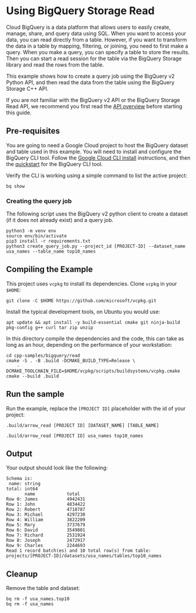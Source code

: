 # Using BigQuery Storage Read

Cloud BigQuery is a data platform that allows users to easily create, manage,
share, and query data using SQL. When you want to access your data, you can read
directly from a table. However, if you want to transform the data in a table by
mapping, filtering, or joining, you need to first make a query. When you make a
query, you can specify a table to store the results. Then you can start a read
session for the table via the BigQuery Storage library and read the rows from
the table.

This example shows how to create a query job using the BigQuery v2 Python API,
and then read the data from the table using the BigQuery Storage C++ API.

If you are not familiar with the BigQuery v2 API or the BigQuery Storage Read
API, we recommend you first read the [API overview] before starting this guide.

## Pre-requisites

You are going to need a Google Cloud project to host the BigQuery dataset and
table used in this example. You will need to install and configure the BigQuery
CLI tool. Follow the [Google Cloud CLI install][install-sdk] instructions, and
then the [quickstart][bigquery cli tool] for the BigQuery CLI tool.

Verify the CLI is working using a simple command to list the active project:

```shell
bq show
```

### Creating the query job

The following script uses the BigQuery v2 python client to create a dataset (if
it does not already exist) and a query job.

```
python3 -m venv env
source env/bin/activate
pip3 install -r requirements.txt
python3 create_query_job.py --project_id [PROJECT-ID] --dataset_name usa_names --table_name top10_names
```

## Compiling the Example

This project uses `vcpkg` to install its dependencies. Clone `vcpkg` in your
`$HOME`:

```shell
git clone -C $HOME https://github.com/microsoft/vcpkg.git
```

Install the typical development tools, on Ubuntu you would use:

```shell
apt update && apt install -y build-essential cmake git ninja-build pkg-config g++ curl tar zip unzip
```

In this directory compile the dependencies and the code, this can take as long
as an hour, depending on the performance of your workstation:

```shell
cd cpp-samples/bigquery/read
cmake -S . -B .build -DCMAKE_BUILD_TYPE=Release \
    -DCMAKE_TOOLCHAIN_FILE=$HOME/vcpkg/scripts/buildsystems/vcpkg.cmake
cmake --build .build
```

## Run the sample

Run the example, replace the `[PROJECT ID]` placeholder with the id of your
project:

```shell
.build/arrow_read [PROJECT ID] [DATASET_NAME] [TABLE_NAME]
```

```shell
.build/arrow_read [PROJECT ID] usa_names top10_names
```

## Output

Your output should look like the following:

```
Schema is:
 name: string
total: int64
       name            total
Row 0: James           4942431
Row 1: John            4834422
Row 2: Robert          4718787
Row 3: Michael         4297230
Row 4: William         3822209
Row 5: Mary            3737679
Row 6: David           3549801
Row 7: Richard         2531924
Row 8: Joseph          2472917
Row 9: Charles         2244693
Read 1 record batch(es) and 10 total row(s) from table: projects/[PROJECT-ID]/datasets/usa_names/tables/top10_names
```

## Cleanup

Remove the table and dataset:

```shell
bq rm -f usa_names.top10
bq rm -f usa_names
```

[api overview]: https://cloud.google.com/bigquery/docs/reference/storage
[bigquery cli tool]: https://cloud.google.com/bigquery/docs/bq-command-line-tool
[install-sdk]: https://cloud.google.com/sdk/docs/install-sdk
